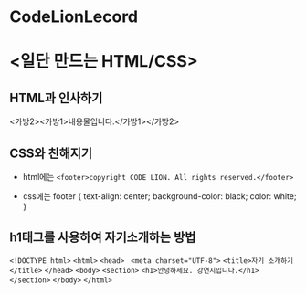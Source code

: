 ﻿# CodeLionLecord
# <일단 만드는 HTML/CSS>

## HTML과 인사하기
 <가방2><가방1>내용물입니다.</가방1></가방2>
 
## CSS와 친해지기 
* html에는
``` <footer>copyright CODE LION. All rights reserved.</footer> ```

* css에는 
footer {
    text-align: center;
    background-color: black;
    color: white;
}

## h1태그를 사용하여 자기소개하는 방법
```<!DOCTYPE html>```
```<html>```
```<head>```
   ``` <meta charset="UTF-8">```
    ```<title>자기 소개하기</title>```
```</head>```
```<body>```
    ```<section>```
       ``` <h1>안녕하세요. 강연지입니다.</h1> ```
    ```</section>```
```</body>```
```</html>```
